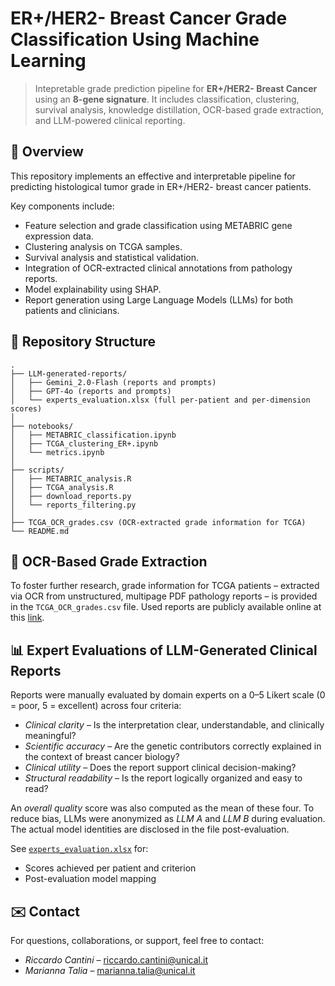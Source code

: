 # ER+/HER2- Breast Cancer Grade Classification Using Machine Learning
> Intepretable grade prediction pipeline for **ER+/HER2- Breast Cancer** using an **8-gene signature**. It includes classification, clustering, survival analysis, knowledge distillation, OCR-based grade extraction, and LLM-powered clinical reporting.

## 🧬 Overview

This repository implements an effective and interpretable pipeline for predicting histological tumor grade in ER+/HER2- breast cancer patients.  

Key components include:
- Feature selection and grade classification using METABRIC gene expression data.
- Clustering analysis on TCGA samples.
- Survival analysis and statistical validation.
- Integration of OCR-extracted clinical annotations from pathology reports.
- Model explainability using SHAP.
- Report generation using Large Language Models (LLMs) for both patients and clinicians.


## 📂 Repository Structure

```plaintext
.
├── LLM-generated-reports/
│   ├── Gemini_2.0-Flash (reports and prompts)
│   ├── GPT-4o (reports and prompts)
│   └── experts_evaluation.xlsx (full per-patient and per-dimension scores)
│
├── notebooks/
│   ├── METABRIC_classification.ipynb
│   ├── TCGA_clustering_ER+.ipynb
│   └── metrics.ipynb
│
├── scripts/
│   ├── METABRIC_analysis.R
│   ├── TCGA_analysis.R
│   ├── download_reports.py
│   └── reports_filtering.py
│
├── TCGA_OCR_grades.csv (OCR-extracted grade information for TCGA)
└── README.md
```

## 📝 OCR-Based Grade Extraction

To foster further research, grade information for TCGA patients – extracted via OCR from unstructured, multipage PDF pathology reports – is provided in the `TCGA_OCR_grades.csv` file. Used reports are publicly available online at this [link](https://github.com/inodb/datahub/tree/add-symlink-path-report/tcga/pathology_reports).

## 📊 Expert Evaluations of LLM-Generated Clinical Reports

Reports were manually evaluated by domain experts on a 0–5 Likert scale (0 = poor, 5 = excellent) across four criteria:
- *Clinical clarity* – Is the interpretation clear, understandable, and clinically meaningful?
- *Scientific accuracy* – Are the genetic contributors correctly explained in the context of breast cancer biology?
- *Clinical utility* – Does the report support clinical decision-making?
- *Structural readability* – Is the report logically organized and easy to read?

An *overall quality* score was also computed as the mean of these four. To reduce bias, LLMs were anonymized as *LLM A* and *LLM B* during evaluation. The actual model identities are disclosed in the file post-evaluation.

See [`experts_evaluation.xlsx`](./experts_evaluations.xlsx) for:
- Scores achieved per patient and criterion  
- Post-evaluation model mapping  


## ✉️ Contact

For questions, collaborations, or support, feel free to contact:
- *Riccardo Cantini* – [riccardo.cantini@unical.it](mailto:riccardo.cantini@unical.it)  
- *Marianna Talia* – [marianna.talia@unical.it](mailto:marianna.talia@unical.it)
